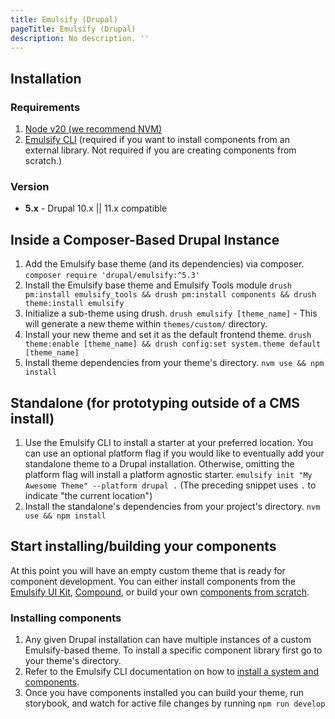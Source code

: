 ```yaml
---
title: Emulsify (Drupal)
pageTitle: Emulsify (Drupal)
description: No description. ''
---
```


## Installation

### Requirements

1. [Node v20 (we recommend NVM)](https://github.com/nvm-sh/nvm)
2. [Emulsify CLI](/docs/supporting-projects/emulsify-cli) (required if you want to install components from an external library. Not required if you are creating components from scratch.)

### Version

- **5.x** - Drupal 10.x || 11.x compatible

## Inside a Composer-Based Drupal Instance

1. Add the Emulsify base theme (and its dependencies) via composer. `composer require 'drupal/emulsify:^5.3'`
2. Install the Emulsify base theme and Emulsify Tools module `drush pm:install emulsify_tools && drush pm:install components && drush theme:install emulsify`
3. Initialize a sub-theme using drush. `drush emulsify [theme_name]` - This will generate a new theme within `themes/custom/` directory.
4. Install your new theme and set it as the default frontend theme. `drush theme:enable [theme_name] && drush config:set system.theme default [theme_name]`
5. Install theme dependencies from your theme's directory. `nvm use && npm install`

## Standalone (for prototyping outside of a CMS install)

1. Use the Emulsify CLI to install a starter at your preferred location. You can use an optional platform flag if you would like to eventually add your standalone theme to a Drupal installation. Otherwise, omitting the platform flag will install a platform agnostic starter. `emulsify init "My Awesome Theme" --platform drupal .` (The preceding snippet uses `.` to indicate "the current location")
2. Install the standalone's dependencies from your project's directory. `nvm use && npm install`

## Start installing/building your components

At this point you will have an empty custom theme that is ready for component development. You can either install components from the [Emulsify UI Kit](/docs/systems/ui-kit), [Compound](/docs/systems/compound), or build your own [components from scratch](/docs/resources/cdd).

### Installing components

1. Any given Drupal installation can have multiple instances of a custom Emulsify-based theme. To install a specific component library first go to your theme's directory.
2. Refer to the Emulsify CLI documentation on how to [install a system and components](/docs/supporting-projects/emulsify-cli/emulsify-cli-usage).
3. Once you have components installed you can build your theme, run storybook, and watch for active file changes by running `npm run develop`
